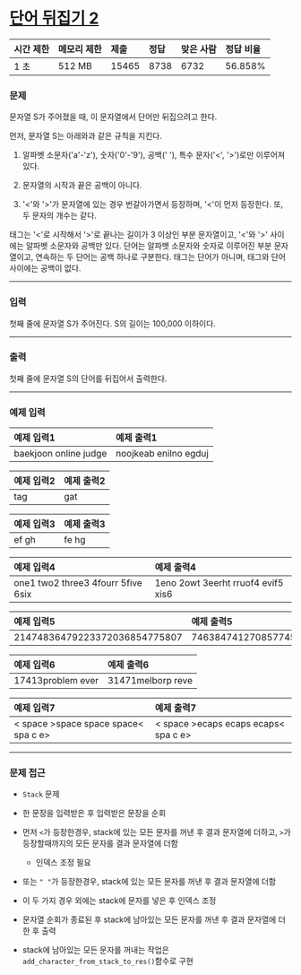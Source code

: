 # [단어 뒤집기 2](https://www.acmicpc.net/problem/17413)

<div align = center>

| 시간 제한 | 메모리 제한 | 제출  | 정답 | 맞은 사람 | 정답 비율 |
| :-------- | :---------- | :---- | :--- | :-------- | :-------- |
| 1 초      | 512 MB      | 15465 | 8738 | 6732      | 56.858%   |

</div>

### 문제

문자열 S가 주어졌을 때, 이 문자열에서 단어만 뒤집으려고 한다.

먼저, 문자열 S는 아래와과 같은 규칙을 지킨다.

  1. 알파벳 소문자('a'-'z'), 숫자('0'-'9'), 공백(' '), 특수 문자('<', '>')로만 이루어져 있다.

  2. 문자열의 시작과 끝은 공백이 아니다.

  3. '<'와 '>'가 문자열에 있는 경우 번갈아가면서 등장하며, '<'이 먼저 등장한다. 또, 두 문자의 개수는 같다.

태그는 '<'로 시작해서 '>'로 끝나는 길이가 3 이상인 부분 문자열이고, '<'와 '>' 사이에는 알파벳 소문자와 공백만 있다. 단어는 알파벳 소문자와 숫자로 이루어진 부분 문자열이고, 연속하는 두 단어는 공백 하나로 구분한다. 태그는 단어가 아니며, 태그와 단어 사이에는 공백이 없다.

---

### 입력

첫째 줄에 문자열 S가 주어진다. S의 길이는 100,000 이하이다.

---

### 출력

첫째 줄에 문자열 S의 단어를 뒤집어서 출력한다.

---

### 예제 입력

| 예제 입력1            | 예제 출력1            |
| :-------------------- | :-------------------- |
| baekjoon online judge | noojkeab enilno egduj |

| 예제 입력2       | 예제 출력2       |
| :--------------- | :--------------- |
| <open>tag<close> | <open>gat<close> |

| 예제 입력3          | 예제 출력3          |
| :------------------ | :------------------ |
| <ab cd>ef gh<ij kl> | <ab cd>fe hg<ij kl> |

| 예제 입력4                         | 예제 출력4                         |
| :--------------------------------- | :--------------------------------- |
| one1 two2 three3 4fourr 5five 6six | 1eno 2owt 3eerht rruof4 evif5 xis6 |

| 예제 입력5                                              | 예제 출력5                                              |
| :------------------------------------------------------ | :------------------------------------------------------ |
| <int><max>2147483647<long long><max>9223372036854775807 | <int><max>7463847412<long long><max>7085774586302733229 |

| 예제 입력6                                  | 예제 출력6                                  |
| :------------------------------------------ | :------------------------------------------ |
| <problem>17413<is hardest>problem ever<end> | <problem>31471<is hardest>melborp reve<end> |

| 예제 입력7                                    | 예제 출력7                                    |
| :-------------------------------------------- | :-------------------------------------------- |
| <   space   >space space space<    spa   c e> | <   space   >ecaps ecaps ecaps<    spa   c e> |

---

### 문제 접근

  - `Stack` 문제

  - 한 문장을 입력받은 후 입력받은 문장을 순회

  - 먼저 `<`가 등장한경우, stack에 있는 모든 문자를 꺼낸 후 결과 문자열에 더하고, `>`가 등장할때까지의 모든 문자를 결과 문자열에 더함

    - 인덱스 조정 필요

  - 또는 `" "`가 등장한경우, stack에 있는 모든 문자를 꺼낸 후 결과 문자열에 더함

  - 이 두 가지 경우 외에는 stack에 문자를 넣은 후 인덱스 조정

  - 문자열 순회가 종료된 후 stack에 남아있는 모든 문자를 꺼낸 후 결과 문자열에 더한 후 출력

  - stack에 남아있는 모든 문자를 꺼내는 작업은 `add_character_from_stack_to_res()`함수로 구현